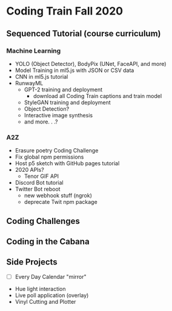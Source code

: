 # Coding Train Fall 2020

## Sequenced Tutorial (course curriculum)

### Machine Learning
* YOLO (Object Detector), BodyPix (UNet, FaceAPI, and more)
* Model Training in ml5.js with JSON or CSV data
* CNN in ml5.js tutorial
* RunwayML
   * GPT-2 training and deployment
      * download all Coding Train captions and train model
   * StyleGAN training and deployment
   * Object Detection?
   * Interactive image synthesis
   * and more. . .?

### A2Z
* Erasure poetry Coding Challenge
* Fix global npm permissions
* Host p5 sketch with GitHub pages tutorial
* 2020 APIs?
  * Tenor GIF API 
* Discord Bot tutorial
* Twitter Bot reboot
  * new webhook stuff (ngrok)
  * deprecate Twit npm package

## Coding Challenges

## Coding in the Cabana

## Side Projects
* [ ] Every Day Calendar "mirror"
* Hue light interaction
* Live poll application (overlay)
* Vinyl Cutting and Plotter
